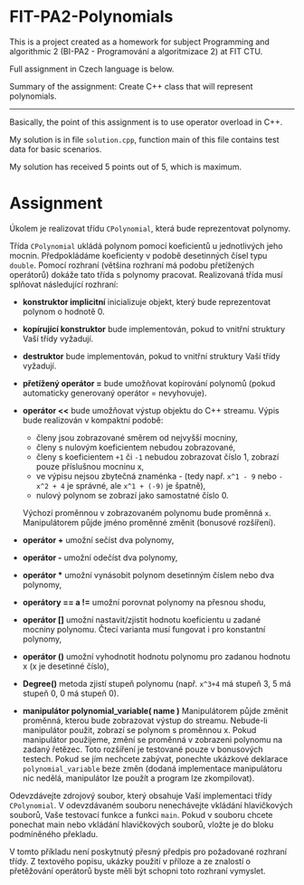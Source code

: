 # FIT-PA2-Polynomials

This is a project created as a homework for subject Programming and algorithmic 2 (BI-PA2 - Programování a algoritmizace 2) at FIT CTU.

Full assignment in Czech language is below.

Summary of the assignment: Create C++ class that will represent polynomials.

---

Basically, the point of this assignment is to use operator overload in C++.

My solution is in file `solution.cpp`, function main of this file contains test data for basic scenarios.

My solution has received 5 points out of 5, which is maximum.

# Assignment

Úkolem je realizovat třídu `CPolynomial`, která bude reprezentovat polynomy.

Třída `CPolynomial` ukládá polynom pomocí koeficientů u jednotlivých jeho mocnin. Předpokládáme koeficienty v podobě desetinných čísel typu `double`. Pomocí rozhraní (většina rozhraní má podobu přetížených operátorů) dokáže tato třída s polynomy pracovat. Realizovaná třída musí splňovat následující rozhraní:

- **konstruktor implicitní**
inicializuje objekt, který bude reprezentovat polynom o hodnotě 0.

- **kopírující konstruktor**
bude implementován, pokud to vnitřní struktury Vaší třídy vyžadují.

- **destruktor**
bude implementován, pokud to vnitřní struktury Vaší třídy vyžadují.

- **přetížený operátor =**
bude umožňovat kopírování polynomů (pokud automaticky generovaný operátor = nevyhovuje).

- **operátor <<**
bude umožňovat výstup objektu do C++ streamu. Výpis bude realizován v kompaktní podobě:
  - členy jsou zobrazované směrem od nejvyšší mocniny,
  - členy s nulovým koeficientem nebudou zobrazované,
  - členy s koeficientem `+1` či `-1` nebudou zobrazovat číslo 1, zobrazí pouze příslušnou mocninu x,
  - ve výpisu nejsou zbytečná znaménka - (tedy např. `x^1 - 9` nebo `- x^2 + 4` je správné, ale `x^1 + (-9)` je špatně),
  - nulový polynom se zobrazí jako samostatné číslo 0.

  Výchozí proměnnou v zobrazovaném polynomu bude proměnná `x`. Manipulátorem půjde jméno proměnné změnit (bonusové rozšíření).

- **operátor +**
umožní sečíst dva polynomy,

- **operátor -**
umožní odečíst dva polynomy,

- **operátor \***
umožní vynásobit polynom desetinným číslem nebo dva polynomy,

- **operátory == a !=**
umožní porovnat polynomy na přesnou shodu,

- **operátor []**
umožní nastavit/zjistit hodnotu koeficientu u zadané mocniny polynomu. Čtecí varianta musí fungovat i pro konstantní polynomy,

- **operátor ()**
umožní vyhodnotit hodnotu polynomu pro zadanou hodnotu x (x je desetinné číslo),

- **Degree()**
metoda zjistí stupeň polynomu (např. `x^3+4` má stupeň 3, 5 má stupeň 0, 0 má stupeň 0).

- **manipulátor polynomial_variable( name )**
Manipulátorem půjde změnit proměnná, kterou bude zobrazovat výstup do streamu. Nebude-li manipulátor použit, zobrazí se polynom s proměnnou x. Pokud manipulátor použijeme, změní se proměnná v zobrazeni polynomu na zadaný řetězec. Toto rozšíření je testované pouze v bonusových testech. Pokud se jím nechcete zabývat, ponechte ukázkové deklarace `polynomial_variable` beze změn (dodaná implementace manipulátoru nic nedělá, manipulátor lze použít a program lze zkompilovat).

Odevzdávejte zdrojový soubor, který obsahuje Vaší implementaci třídy `CPolynomial`. V odevzdávaném souboru nenechávejte vkládání hlavičkových souborů, Vaše testovací funkce a funkci `main`. Pokud v souboru chcete ponechat main nebo vkládání hlavičkových souborů, vložte je do bloku podmíněného překladu.

V tomto příkladu není poskytnutý přesný předpis pro požadované rozhraní třídy. Z textového popisu, ukázky použití v příloze a ze znalostí o přetěžování operátorů byste měli být schopni toto rozhraní vymyslet.
